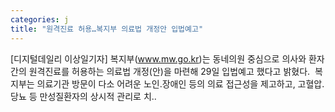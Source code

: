 ```yaml
---
categories: j
title: "원격진료 허용…복지부 의료법 개정안 입법예고"
---
```

[디지털데일리 이상일기자] 복지부(www.mw.go.kr)는 동네의원 중심으로 의사와 환자간의 원격진료를 허용하는 의료법 개정(안)을 마련해 29일 입법예고 했다고 밝혔다. &nbsp;복지부는 의료기관 방문이 다소 어려운 노인&#8228;장애인 등의 의료 접근성을 제고하고, 고혈압&#8228;당뇨 등 만성질환자의 상시적 관리로 치..